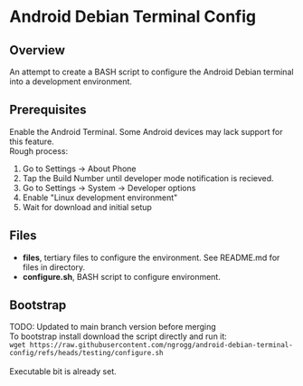 # Android Debian Terminal Config

## Overview
An attempt to create a BASH script to configure the Android Debian terminal into a development environment.

## Prerequisites
Enable the Android Terminal. Some Android devices may lack support for this feature. <br>
Rough process: <br>
1. Go to Settings -> About Phone
2. Tap the Build Number until developer mode notification is recieved.
3. Go to Settings -> System -> Developer options
4. Enable "Linux development environment"
5. Wait for download and initial setup

## Files
* **files**, tertiary files to configure the environment. See README.md for files in directory.
* **configure.sh**, BASH script to configure environment.

## Bootstrap
TODO: Updated to main branch version before merging <br>
To bootstrap install download the script directly and run it:<br>
`wget https://raw.githubusercontent.com/ngrogg/android-debian-terminal-config/refs/heads/testing/configure.sh` <br> <br>
Executable bit is already set.
